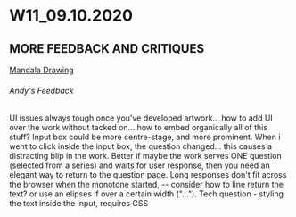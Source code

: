 # W11_09.10.2020

## MORE FEEDBACK AND CRITIQUES

[Mandala Drawing](https://mikewlam.github.io/S2A/WK11/EJACOB_mandalaDrawing/index.html)

###### Andy's Feedback
UI issues always tough once you've developed artwork... how to add UI over the work without tacked on... how to embed organically all of this stuff? Input box could be more centre-stage, and more prominent. When i went to click inside the input box, the question changed... this causes a distracting blip in the work. Better if maybe the work serves ONE question (selected from a series) and waits for user response, then you need an elegant way to return to the question page. Long responses don't fit across the browser when the monotone started, -- consider how to line return the text? or use an elipses if over a certain width ("..."). Tech question - styling the text inside the input, requires CSS
